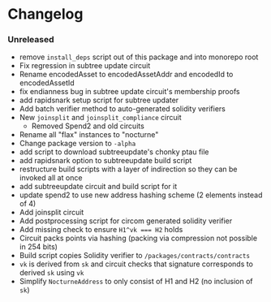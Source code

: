 # Changelog

### Unreleased

- remove `install_deps` script out of this package and into monorepo root
- Fix regression in subtree update circuit
- Rename encodedAsset to encodedAssetAddr and encodedId to encodedAssetId
- fix endianness bug in subtree update circuit's membership proofs
- add rapidsnark setup script for subtree updater
- Add batch verifier method to auto-generated solidity verifiers
- New `joinsplit` and `joinsplit_compliance` circuit
  - Removed Spend2 and old circuits
- Rename all "flax" instances to "nocturne"
- Change package version to `-alpha`
- add script to download subtreeupdate's chonky ptau file
- add rapidsnark option to subtreeupdate build script
- restructure build scripts with a layer of indirection so they can be invoked all at once
- add subtreeupdate circuit and build script for it
- update spend2 to use new address hashing scheme (2 elements instead of 4)
- Add joinsplit circuit
- Add postprocessing script for circom generated solidity verifier
- Add missing check to ensure `H1^vk === H2` holds
- Circuit packs points via hashing (packing via compression not possible in 254 bits)
- Build script copies Solidity verifier to `/packages/contracts/contracts`
- `vk` is derived from `sk` and circuit checks that signature corresponds to derived `sk` using `vk`
- Simplify `NocturneAddress` to only consist of H1 and H2 (no inclusion of `sk`)

